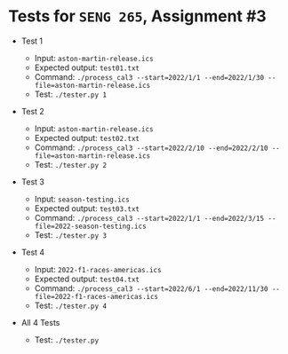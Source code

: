 # Tests for `SENG 265`, Assignment #3

* Test 1
    * Input: `aston-martin-release.ics`
    * Expected output: `test01.txt`
    * Command: `./process_cal3 --start=2022/1/1 --end=2022/1/30 --file=aston-martin-release.ics`
    * Test: `./tester.py 1`
  
* Test 2
    * Input: `aston-martin-release.ics`
    * Expected output: `test02.txt`
    * Command: `./process_cal3 --start=2022/2/10 --end=2022/2/10 --file=aston-martin-release.ics`
    * Test: `./tester.py 2`

* Test 3
    * Input: `season-testing.ics`
    * Expected output: `test03.txt`
    * Command: `./process_cal3 --start=2022/1/1 --end=2022/3/15 --file=2022-season-testing.ics`
    * Test: `./tester.py 3`

* Test 4
    * Input: `2022-f1-races-americas.ics`
    * Expected output: `test04.txt`
    * Command: `./process_cal3 --start=2022/6/1 --end=2022/11/30 --file=2022-f1-races-americas.ics`
    * Test: `./tester.py 4`

* All 4 Tests
    * Test: `./tester.py`